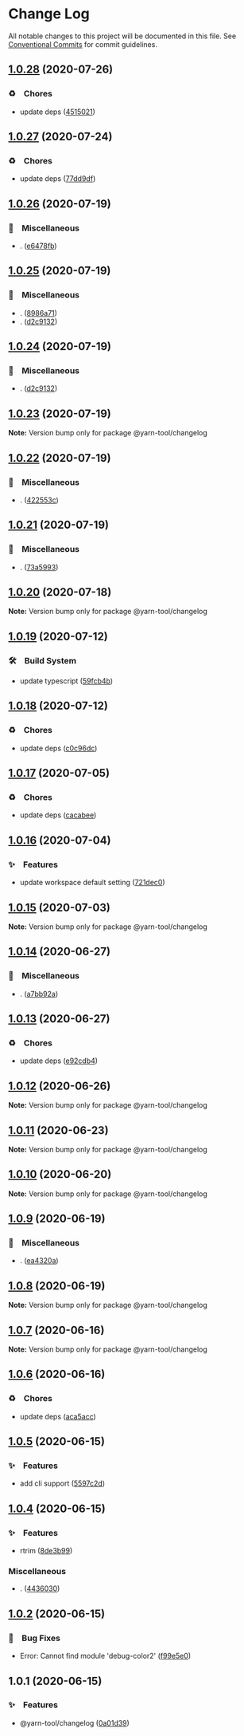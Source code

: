 # Change Log

All notable changes to this project will be documented in this file.
See [Conventional Commits](https://conventionalcommits.org) for commit guidelines.

## [1.0.28](https://github.com/bluelovers/ws-yarn-workspaces/compare/@yarn-tool/changelog@1.0.27...@yarn-tool/changelog@1.0.28) (2020-07-26)


### ♻️　Chores

* update deps ([4515021](https://github.com/bluelovers/ws-yarn-workspaces/commit/4515021e6d8f82a1d2fe9817c8f767def709e6eb))





## [1.0.27](https://github.com/bluelovers/ws-yarn-workspaces/compare/@yarn-tool/changelog@1.0.26...@yarn-tool/changelog@1.0.27) (2020-07-24)


### ♻️　Chores

* update deps ([77dd9df](https://github.com/bluelovers/ws-yarn-workspaces/commit/77dd9df0bda1c480c2910df46381b0bfb3b21871))





## [1.0.26](https://github.com/bluelovers/ws-yarn-workspaces/compare/@yarn-tool/changelog@1.0.25...@yarn-tool/changelog@1.0.26) (2020-07-19)


### 🔖　Miscellaneous

* . ([e6478fb](https://github.com/bluelovers/ws-yarn-workspaces/commit/e6478fb9e579ca2eb0315141a5aa05b0b86a1b07))





## [1.0.25](https://github.com/bluelovers/ws-yarn-workspaces/compare/@yarn-tool/changelog@1.0.22...@yarn-tool/changelog@1.0.25) (2020-07-19)


### 🔖　Miscellaneous

* . ([8986a71](https://github.com/bluelovers/ws-yarn-workspaces/commit/8986a714a1902681563c7ee6a8591019043b38ef))
* . ([d2c9132](https://github.com/bluelovers/ws-yarn-workspaces/commit/d2c9132a20002352b271d6dc7acaf21983586fcb))





## [1.0.24](https://github.com/bluelovers/ws-yarn-workspaces/compare/@yarn-tool/changelog@1.0.22...@yarn-tool/changelog@1.0.24) (2020-07-19)


### 🔖　Miscellaneous

* . ([d2c9132](https://github.com/bluelovers/ws-yarn-workspaces/commit/d2c9132a20002352b271d6dc7acaf21983586fcb))





## [1.0.23](https://github.com/bluelovers/ws-yarn-workspaces/compare/@yarn-tool/changelog@1.0.22...@yarn-tool/changelog@1.0.23) (2020-07-19)

**Note:** Version bump only for package @yarn-tool/changelog





## [1.0.22](https://github.com/bluelovers/ws-yarn-workspaces/compare/@yarn-tool/changelog@1.0.21...@yarn-tool/changelog@1.0.22) (2020-07-19)


### 🔖　Miscellaneous

* . ([422553c](https://github.com/bluelovers/ws-yarn-workspaces/commit/422553cb3afc8605b50137bc88efabc7d64a9b2a))





## [1.0.21](https://github.com/bluelovers/ws-yarn-workspaces/compare/@yarn-tool/changelog@1.0.20...@yarn-tool/changelog@1.0.21) (2020-07-19)


### 🔖　Miscellaneous

* . ([73a5993](https://github.com/bluelovers/ws-yarn-workspaces/commit/73a599303d3f8dda4827227bf888e6d827bcbf2d))





## [1.0.20](https://github.com/bluelovers/ws-yarn-workspaces/compare/@yarn-tool/changelog@1.0.19...@yarn-tool/changelog@1.0.20) (2020-07-18)

**Note:** Version bump only for package @yarn-tool/changelog





## [1.0.19](https://github.com/bluelovers/ws-yarn-workspaces/compare/@yarn-tool/changelog@1.0.18...@yarn-tool/changelog@1.0.19) (2020-07-12)


### 🛠　Build System

* update typescript ([59fcb4b](https://github.com/bluelovers/ws-yarn-workspaces/commit/59fcb4b76df45c08f990ef8adeb66558ed4e4237))





## [1.0.18](https://github.com/bluelovers/ws-yarn-workspaces/compare/@yarn-tool/changelog@1.0.17...@yarn-tool/changelog@1.0.18) (2020-07-12)


### ♻️　Chores

* update deps ([c0c96dc](https://github.com/bluelovers/ws-yarn-workspaces/commit/c0c96dcc7f9d6adc6cfd0b51e3cdcc03d75cf830))





## [1.0.17](https://github.com/bluelovers/ws-yarn-workspaces/compare/@yarn-tool/changelog@1.0.16...@yarn-tool/changelog@1.0.17) (2020-07-05)


### ♻️　Chores

* update deps ([cacabee](https://github.com/bluelovers/ws-yarn-workspaces/commit/cacabee52ec251987290f5c7c53cf474ceaae5b7))





## [1.0.16](https://github.com/bluelovers/ws-yarn-workspaces/compare/@yarn-tool/changelog@1.0.15...@yarn-tool/changelog@1.0.16) (2020-07-04)


### ✨　Features

* update workspace default setting ([721dec0](https://github.com/bluelovers/ws-yarn-workspaces/commit/721dec038ae6c0b8b3020292f8939787f31b2a0e))





## [1.0.15](https://github.com/bluelovers/ws-yarn-workspaces/compare/@yarn-tool/changelog@1.0.14...@yarn-tool/changelog@1.0.15) (2020-07-03)

**Note:** Version bump only for package @yarn-tool/changelog





## [1.0.14](https://github.com/bluelovers/ws-yarn-workspaces/compare/@yarn-tool/changelog@1.0.13...@yarn-tool/changelog@1.0.14) (2020-06-27)


### 🔖　Miscellaneous

* . ([a7bb92a](https://github.com/bluelovers/ws-yarn-workspaces/commit/a7bb92a7b66b9ae0028f91d2aed5c0e00c97b5bc))





## [1.0.13](https://github.com/bluelovers/ws-yarn-workspaces/compare/@yarn-tool/changelog@1.0.12...@yarn-tool/changelog@1.0.13) (2020-06-27)


### ♻️　Chores

* update deps ([e92cdb4](https://github.com/bluelovers/ws-yarn-workspaces/commit/e92cdb46b84fdf718a87731f4186e86cce78e216))





## [1.0.12](https://github.com/bluelovers/ws-yarn-workspaces/compare/@yarn-tool/changelog@1.0.11...@yarn-tool/changelog@1.0.12) (2020-06-26)

**Note:** Version bump only for package @yarn-tool/changelog





## [1.0.11](https://github.com/bluelovers/ws-yarn-workspaces/compare/@yarn-tool/changelog@1.0.10...@yarn-tool/changelog@1.0.11) (2020-06-23)

**Note:** Version bump only for package @yarn-tool/changelog





## [1.0.10](https://github.com/bluelovers/ws-yarn-workspaces/compare/@yarn-tool/changelog@1.0.9...@yarn-tool/changelog@1.0.10) (2020-06-20)

**Note:** Version bump only for package @yarn-tool/changelog





## [1.0.9](https://github.com/bluelovers/ws-yarn-workspaces/compare/@yarn-tool/changelog@1.0.8...@yarn-tool/changelog@1.0.9) (2020-06-19)


### 🔖　Miscellaneous

* . ([ea4320a](https://github.com/bluelovers/ws-yarn-workspaces/commit/ea4320a8885ccaa448e343856818d08cfc2f1992))





## [1.0.8](https://github.com/bluelovers/ws-yarn-workspaces/compare/@yarn-tool/changelog@1.0.7...@yarn-tool/changelog@1.0.8) (2020-06-19)

**Note:** Version bump only for package @yarn-tool/changelog





## [1.0.7](https://github.com/bluelovers/ws-yarn-workspaces/compare/@yarn-tool/changelog@1.0.6...@yarn-tool/changelog@1.0.7) (2020-06-16)

**Note:** Version bump only for package @yarn-tool/changelog





## [1.0.6](https://github.com/bluelovers/ws-yarn-workspaces/compare/@yarn-tool/changelog@1.0.5...@yarn-tool/changelog@1.0.6) (2020-06-16)


### ♻️　Chores

*  update deps ([aca5acc](https://github.com/bluelovers/ws-yarn-workspaces/commit/aca5acc55804bad98c9a8d16c575ef5eafd8c81c))





## [1.0.5](https://github.com/bluelovers/ws-yarn-workspaces/compare/@yarn-tool/changelog@1.0.4...@yarn-tool/changelog@1.0.5) (2020-06-15)


### ✨　Features

*  add cli support ([5597c2d](https://github.com/bluelovers/ws-yarn-workspaces/commit/5597c2d03f631ba6a99f4436a34ab0666081a9fa))





## [1.0.4](https://github.com/bluelovers/ws-yarn-workspaces/compare/@yarn-tool/changelog@1.0.2...@yarn-tool/changelog@1.0.4) (2020-06-15)


### ✨　Features

*  rtrim ([8de3b99](https://github.com/bluelovers/ws-yarn-workspaces/commit/8de3b999f897b9a6157d20374bffb0637ad98352))


### Miscellaneous

* . ([4436030](https://github.com/bluelovers/ws-yarn-workspaces/commit/44360309f5fe061f99ac7b65195d0cdece12a7d5))





## [1.0.2](https://github.com/bluelovers/ws-yarn-workspaces/compare/@yarn-tool/changelog@1.0.1...@yarn-tool/changelog@1.0.2) (2020-06-15)


### 🐛　Bug Fixes

*  Error: Cannot find module 'debug-color2' ([f99e5e0](https://github.com/bluelovers/ws-yarn-workspaces/commit/f99e5e0ef98d22f88a4b075e18f0f8a599e43b29))





## 1.0.1 (2020-06-15)


### ✨　Features

*  @yarn-tool/changelog ([0a01d39](https://github.com/bluelovers/ws-yarn-workspaces/commit/0a01d397035c6f39135c229e082d426015d54ccc))
